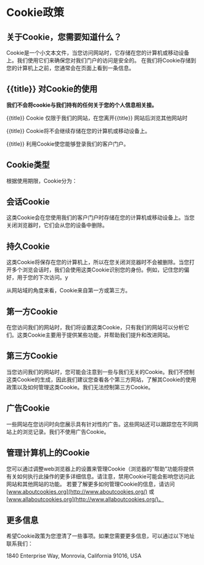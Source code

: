 # Cookie政策


## 关于Cookie，您需要知道什么？

Cookie是一个小文本文件，当您访问网站时，它存储在您的计算机或移动设备上。我们使用它们来确保您对我们门户的访问是安全的。
在我们将Cookie存储到您的计算机上之前，您通常会在页面上看到一条信息。


## {{title}} 对Cookie的使用

**我们不会将cookie与我们持有的任何关于您的个人信息相关接。**

{{title}} Cookie 仅限于我们的网站，在您离开{{title}} 网站后浏览其他网站时

{{title}} Cookie将不会继续存储在您的计算机或移动设备上。

{{title}} 利用Cookie使您能够登录我们的客户门户。


## Cookie类型

根据使用期限，Cookie分为：


## 会话Cookie

这类Cookie会在您使用我们的客户门户时存储在您的计算机或移动设备上。当您关闭浏览器时，它们会从您的设备中删除。

## 持久Cookie

这类Cookie将保存在您的计算机上，所以在您关闭浏览器时不会被删除。当您打开多个浏览会话时，我们会使用这类Cookie识别您的身份。例如，记住您的偏好，用于您的下次访问。y

从网站域的角度来看，Cookie来自第一方或第三方。

## 第一方Cookie

在您访问我们的网站时，我们将设置这类Cookie，只有我们的网站可以分析它们。这类Cookie主要用于提供某些功能，并帮助我们提升和改进网站。

## 第三方Cookie

当您访问我们的网站时，您可能会注意到一些与我们无关的Cookie。我们不控制这类Cookie的生成，因此我们建议您查看各个第三方网站，了解其Cookie的使用政策以及如何管理这类Cookie。我们无法控制第三方Cookie。

## 广告Cookie

一些网站在您访问时向您展示具有针对性的广告。这些网站还可以跟踪您在不同网站上的浏览记录。我们不使用广告Cookie。

## 管理计算机上的Cookie

您可以通过调整web浏览器上的设置来管理Cookie（浏览器的“帮助”功能将提供有关如何执行此操作的更多详细信息。请注意，禁用Cookie可能会影响您访问此网站和其他网站的功能。
若要了解更多如何管理Cookie的信息，请访问 [www.aboutcookies.org](http://www.aboutcookies.org/) 或 [www.allaboutcookies.org](http://www.allaboutcookies.org/)。



## 更多信息

希望Cookie政策为您澄清了一些事项。如果您需要更多信息，可以通过以下地址联系我们： 

1840 Enterprise Way, Monrovia, California 91016, USA
